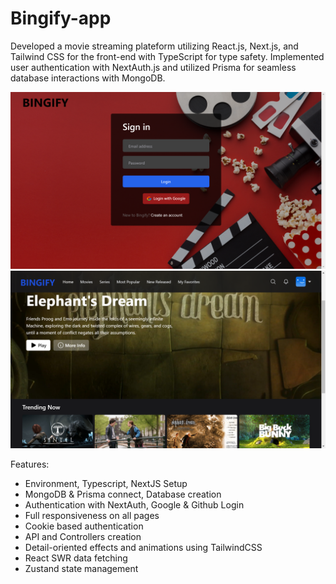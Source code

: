 # Bingify-app

Developed a movie streaming plateform utilizing React.js, Next.js, and Tailwind CSS for the front-end with TypeScript for type safety. 
Implemented user authentication with NextAuth.js and utilized Prisma for seamless database interactions with MongoDB.

![image](public/ss1.png)
![image](public/ss2.png)

Features:

- Environment, Typescript, NextJS Setup
- MongoDB & Prisma connect, Database creation
- Authentication with NextAuth, Google & Github Login
- Full responsiveness on all pages
- Cookie based authentication
- API and Controllers creation
- Detail-oriented effects and animations using TailwindCSS
- React SWR data fetching
- Zustand state management
